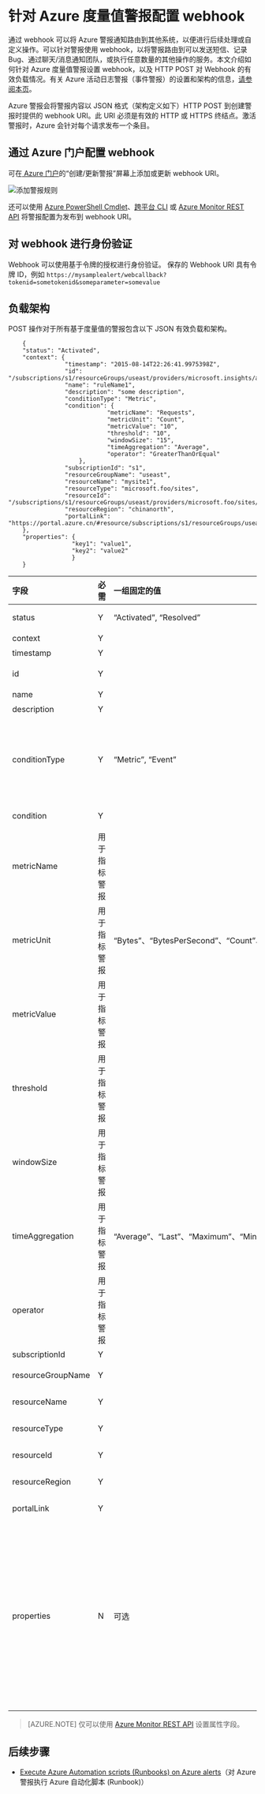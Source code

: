 <properties
    pageTitle="针对 Azure 指标警报配置 webhook | Azure"
    description="将 Azure 警报重新路由到其他非 Azure 系统。"
    author="kamathashwin"
    manager="carmonm"
    editor=""
    services="monitoring-and-diagnostics"
    documentationcenter="monitoring-and-diagnostics"
    translationtype="Human Translation" />
<tags
    ms.assetid="8b3ae540-1d19-4f3d-a635-376042f8a5bb"
    ms.service="monitoring-and-diagnostics"
    ms.workload="na"
    ms.tgt_pltfrm="na"
    ms.devlang="na"
    ms.topic="article"
    ms.date="04/03/2017"
    ms.author="ashwink"
    wacn.date="05/02/2017"
    ms.sourcegitcommit="78da854d58905bc82228bcbff1de0fcfbc12d5ac"
    ms.openlocfilehash="02267b3b059f3769882b774e2f3e741a74a1c81b"
    ms.lasthandoff="04/22/2017" />

# <a name="configure-a-webhook-on-an-azure-metric-alert"></a>针对 Azure 度量值警报配置 webhook

通过 webhook 可以将 Azure 警报通知路由到其他系统，以便进行后续处理或自定义操作。可以针对警报使用 webhook，以将警报路由到可以发送短信、记录 Bug、通过聊天/消息通知团队，或执行任意数量的其他操作的服务。本文介绍如何针对 Azure 度量值警报设置 webhook，以及 HTTP POST 对 Webhook 的有效负载情况。有关 Azure 活动日志警报（事件警报）的设置和架构的信息，[请参阅本页](/documentation/articles/insights-auditlog-to-webhook-email/)。

Azure 警报会将警报内容以 JSON 格式（架构定义如下）HTTP POST 到创建警报时提供的 webhook URI。此 URI 必须是有效的 HTTP 或 HTTPS 终结点。激活警报时，Azure 会针对每个请求发布一个条目。

## <a name="configuring-webhooks-via-the-portal"></a>通过 Azure 门户配置 webhook

可在[ Azure 门户](https://portal.azure.cn/)的“创建/更新警报”屏幕上添加或更新 webhook URI。

![添加警报规则](./media/insights-webhooks-alerts/Alertwebhook.png)  

还可以使用 [Azure PowerShell Cmdlet](/documentation/articles/insights-powershell-samples/#create-alert-rules)、[跨平台 CLI](/documentation/articles/insights-cli-samples/#work-with-alerts) 或 [Azure Monitor REST API](https://msdn.microsoft.com/zh-cn/library/azure/dn933805.aspx) 将警报配置为发布到 webhook URI。

## <a name="authenticating-the-webhook"></a>对 webhook 进行身份验证
Webhook 可以使用基于令牌的授权进行身份验证。 保存的 Webhook URI 具有令牌 ID，例如 `https://mysamplealert/webcallback?tokenid=sometokenid&someparameter=somevalue`

## <a name="payload-schema"></a>负载架构
POST 操作对于所有基于度量值的警报包含以下 JSON 有效负载和架构。

		{
		"status": "Activated",
		"context": {
		            "timestamp": "2015-08-14T22:26:41.9975398Z",
		            "id": "/subscriptions/s1/resourceGroups/useast/providers/microsoft.insights/alertrules/ruleName1",
		            "name": "ruleName1",
		            "description": "some description",
		            "conditionType": "Metric",
		            "condition": {
		                        "metricName": "Requests",
		                        "metricUnit": "Count",
		                        "metricValue": "10",
		                        "threshold": "10",
		                        "windowSize": "15",
		                        "timeAggregation": "Average",
		                        "operator": "GreaterThanOrEqual"
		                },
		            "subscriptionId": "s1",
		            "resourceGroupName": "useast",                                
		            "resourceName": "mysite1",
		            "resourceType": "microsoft.foo/sites",
		            "resourceId": "/subscriptions/s1/resourceGroups/useast/providers/microsoft.foo/sites/mysite1",
		            "resourceRegion": "chinanorth",
		            "portalLink": "https://portal.azure.cn/#resource/subscriptions/s1/resourceGroups/useast/providers/microsoft.foo/sites/mysite1"
		},
		"properties": {
		              "key1": "value1",
		              "key2": "value2"
		              }
		}


| 字段 | 必需 | 一组固定的值 | 说明 |
|:--- |:--- |:--- |:--- |
|status|Y|“Activated”, “Resolved”|以设置的条件为基础的警报的状态。|
|context| Y | | 警报上下文。|
|timestamp| Y | | 触发警报的时间。|
|id | Y | | 每个警报规则都具有一个唯一的 ID。|
|name |Y | | 警报名称。|
|description |Y | |警报的说明。|
|conditionType |Y |“Metric”, “Event” |支持两种类型的警报。一种基于度量值条件，另一种基于活动日志中的事件。使用此值可检查警报是基于度量值还是基于事件。|
|condition |Y | | 根据 conditionType 要检查的特定字段。|
|metricName |用于指标警报 | |定义规则监视对象的指标的名称。|
|metricUnit |用于指标警报 |“Bytes”、“BytesPerSecond”、“Count”、“CountPerSecond”、“Percent”、“Seconds”|	 指标中允许使用的单位。[允许的值列于此处](https://msdn.microsoft.com/zh-cn/library/microsoft.azure.insights.models.unit.aspx)。|
|metricValue |用于指标警报 | |导致警报的实际度量值。|
|threshold |用于指标警报 | |会激活警报的阈值。|
|windowSize |用于指标警报 | |用于根据阈值监视警报活动的时间段。必须介于 5 分钟到 1 天之间。ISO 8601 持续时间格式。|
|timeAggregation |用于指标警报 |“Average”、“Last”、“Maximum”、“Minimum”、“None”、“Total” |	随着时间推移，收集的数据应如何组合。默认值为 Average。[允许的值列于此处](https://msdn.microsoft.com/zh-cn/library/microsoft.azure.insights.models.aggregationtype.aspx)。|
|operator |用于指标警报 | |用于比较当前度量值数据和所设阈值的运算符。|
|subscriptionId |Y | |Azure 订阅 ID。|
|resourceGroupName |Y | |受影响资源的资源组的名称。|
| resourceName |Y | |受影响资源的资源名称。 |
| resourceType |Y | |受影响资源的资源类型。 |
|resourceId |Y | |受影响资源的资源 ID。|
|resourceRegion |Y | |受影响资源的区域或位置。|
|portalLink |Y | |指向门户资源摘要页的直接链接。|
|properties |N |可选 |一组包含事件详细信息的 `<Key, Value>` 对（即 `Dictionary<String, String>`）。properties 字段是可选的。在自定义 UI 或基于逻辑应用的工作流中，用户可以输入键/值，该键/值可通过有效负载传递。将自定义属性传递回 webhook 的替代方法是通过 webhook URI 本身（作为查询参数）|

> [AZURE.NOTE]
> 仅可以使用 [Azure Monitor REST API](https://msdn.microsoft.com/zh-cn/library/azure/dn933805.aspx) 设置属性字段。
>
>

## <a name="next-steps"></a>后续步骤
- [Execute Azure Automation scripts (Runbooks) on Azure alerts](http://go.microsoft.com/fwlink/?LinkId=627081)（对 Azure 警报执行 Azure 自动化脚本 (Runbook)）

<!---HONumber=Mooncake_0227_2017-->
<!--Update_Description:update wording and delete unavailable references -->